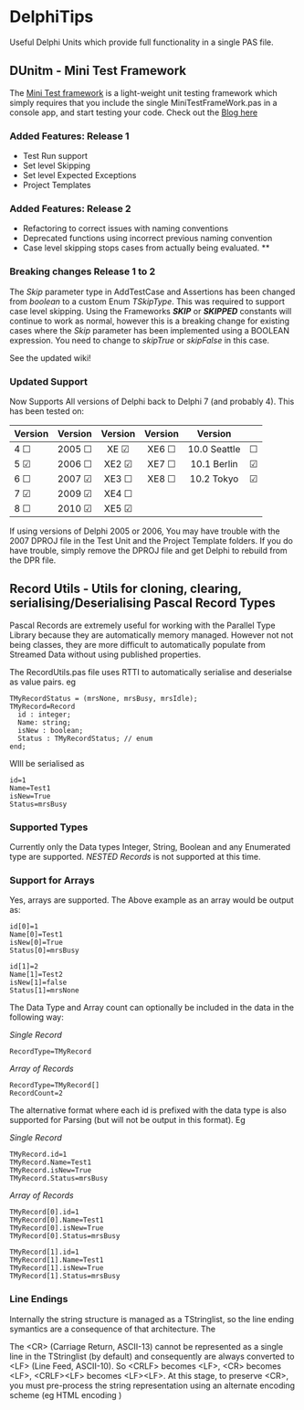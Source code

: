 # DelphiTips
Useful Delphi Units which provide full functionality in a single PAS file.

## DUnitm - Mini Test Framework
The [Mini Test framework](https://github.com/glenkleidon/DelphiTips/wiki/DUnitm---Mini-Test-Framework) is a light-weight unit testing framework which simply requires that you
include the single MiniTestFrameWork.pas in a console app, and start testing your code.
Check out the [Blog here](https://glenkleidon.blogspot.com.au/2017/07/new-mini-test-framework-for-delphi.html)

### Added Features: Release 1 
  + Test Run support
  + Set level Skipping
  + Set level Expected Exceptions
  + Project Templates
### Added Features: Release 2
  + Refactoring to correct issues with naming conventions
  + Deprecated functions using incorrect previous naming convention
  + Case level skipping stops cases from actually being evaluated. **
### Breaking changes Release 1 to 2
The _Skip_ parameter type in AddTestCase and Assertions has been changed from _boolean_ to a custom Enum _TSkipType_.  This was required to support case level skipping.  Using the Frameworks _**SKIP**_ or _**SKIPPED**_ constants will continue to work as normal, however this is a breaking change for existing cases where the _Skip_ parameter has been implemented using a BOOLEAN expression.  You need to change to _skipTrue_ or _skipFalse_ in this case.
  
See the updated wiki!

### Updated Support
Now Supports All versions of Delphi back to Delphi 7 (and probably 4).  This has been tested on:

|Version  |Version     |Version    |Version    |Version     |       |
|---------|-----------:|:---------:|:---------:|:----------:|:------|
|4 &#9744;|2005 &#9744;|XE  &#9745;|XE6 &#9744;|10.0 Seattle|&#9744;|
|5 &#9745;|2006 &#9744;|XE2 &#9745;|XE7 &#9744;|10.1 Berlin |&#9745;|
|6 &#9744;|2007 &#9745;|XE3 &#9744;|XE8 &#9744;|10.2 Tokyo  |&#9745;|
|7 &#9745;|2009 &#9745;|XE4 &#9744;|           |            |       |
|8 &#9744;|2010 &#9745;|XE5 &#9745;|           |            |       |

If using versions of Delphi 2005 or 2006, You may have trouble with the 
2007 DPROJ file in the Test Unit and the Project Template folders.  If you 
do have trouble, simply remove the DPROJ file and get Delphi to rebuild from the
DPR file.

## Record Utils - Utils for cloning, clearing, serialising/Deserialising Pascal Record Types

Pascal Records are extremely useful for working with the Parallel Type Library because they are automatically memory managed.  However  not not being classes, they are more difficult to automatically
populate from Streamed Data without using published properties.

The RecordUtils.pas file uses RTTI to automatically serialise and deserialse as value pairs. eg
```
TMyRecordStatus = (mrsNone, mrsBusy, mrsIdle); 
TMyRecord=Record
  id : integer;
  Name: string;
  isNew : boolean;
  Status : TMyRecordStatus; // enum
end;
```

WIll be serialised as 
```
id=1
Name=Test1
isNew=True
Status=mrsBusy
```
### Supported Types
Currently only the Data types Integer, String, Boolean and any Enumerated type are supported. _NESTED Records_ is not supported at this time. 

### Support for Arrays
Yes, arrays are supported.  The Above example as an array would be output as:
```
id[0]=1
Name[0]=Test1
isNew[0]=True
Status[0]=mrsBusy

id[1]=2
Name[1]=Test2
isNew[1]=false
Status[1]=mrsNone
```
The Data Type and Array count can optionally be included in the data in the following way:

_Single Record_
```
RecordType=TMyRecord
```
_Array of Records_
```
RecordType=TMyRecord[]
RecordCount=2
```
The alternative format where each id is prefixed with the data type is also supported for Parsing (but will not be output in this format). Eg

_Single Record_
```
TMyRecord.id=1
TMyRecord.Name=Test1
TMyRecord.isNew=True
TMyRecord.Status=mrsBusy
```
_Array of Records_
```
TMyRecord[0].id=1
TMyRecord[0].Name=Test1
TMyRecord[0].isNew=True
TMyRecord[0].Status=mrsBusy

TMyRecord[1].id=1
TMyRecord[1].Name=Test1
TMyRecord[1].isNew=True
TMyRecord[1].Status=mrsBusy
```


### Line Endings
Internally the string structure is managed as a TStringlist, so the line ending symantics are a consequence of that architecture. The  

The \<CR\> (Carriage Return, ASCII-13) cannot be represented as a single line in the TStringlist (by default) and consequently are always converted to \<LF\> (Line Feed, ASCII-10).  So \<CRLF\> becomes \<LF\>, \<CR\> becomes \<LF\>, \<CRLF\>\<LF\> becomes \<LF\>\<LF\>.  At this stage, to preserve \<CR\>, you must pre-process the string representation using an alternate encoding scheme (eg HTML encoding )
